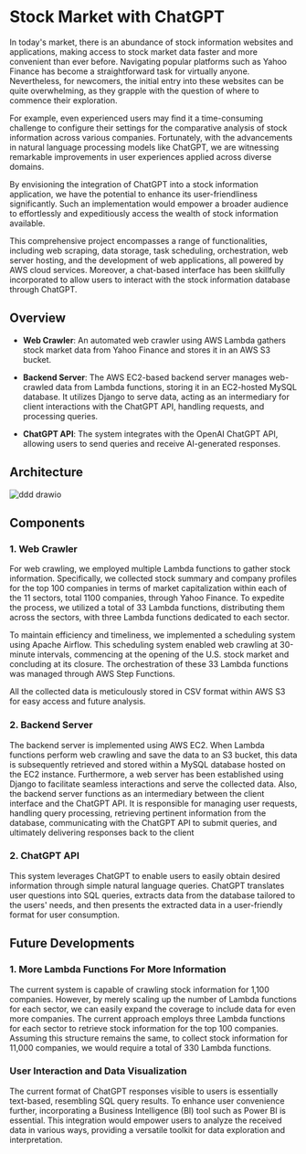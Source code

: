 # Stock Market with ChatGPT

In today's market, there is an abundance of stock information websites and applications, making access to stock market data faster and more convenient than ever before. Navigating popular platforms such as Yahoo Finance has become a straightforward task for virtually anyone. Nevertheless, for newcomers, the initial entry into these websites can be quite overwhelming, as they grapple with the question of where to commence their exploration.

For example, even experienced users may find it a time-consuming challenge to configure their settings for the comparative analysis of stock information across various companies. Fortunately, with the advancements in natural language processing models like ChatGPT, we are witnessing remarkable improvements in user experiences applied across diverse domains.

By envisioning the integration of ChatGPT into a stock information application, we have the potential to enhance its user-friendliness significantly. Such an implementation would empower a broader audience to effortlessly and expeditiously access the wealth of stock information available.

This comprehensive project encompasses a range of functionalities, including web scraping, data storage, task scheduling, orchestration, web server hosting, and the development of web applications, all powered by AWS cloud services. Moreover, a chat-based interface has been skillfully incorporated to allow users to interact with the stock information database through ChatGPT.

## Overview

- **Web Crawler**: An automated web crawler using AWS Lambda gathers stock market data from Yahoo Finance and stores it in an AWS S3 bucket.

- **Backend Server**: The AWS EC2-based backend server manages web-crawled data from Lambda functions, storing it in an EC2-hosted MySQL database. It utilizes Django to serve data, acting as an intermediary for client interactions with the ChatGPT API, handling requests, and processing queries.

- **ChatGPT API**: The system integrates with the OpenAI ChatGPT API, allowing users to send queries and receive AI-generated responses.

## Architecture

![ddd drawio](https://github.com/hotzan0301/stockmarket/assets/59554674/00730b11-2af1-4e0c-9cbd-9f0abdcab757)

## Components

### 1. Web Crawler
For web crawling, we employed multiple Lambda functions to gather stock information. Specifically, we collected stock summary and company profiles for the top 100 companies in terms of market capitalization within each of the 11 sectors, total 1100 companies, through Yahoo Finance. To expedite the process, we utilized a total of 33 Lambda functions, distributing them across the sectors, with three Lambda functions dedicated to each sector.

To maintain efficiency and timeliness, we implemented a scheduling system using Apache Airflow. This scheduling system enabled web crawling at 30-minute intervals, commencing at the opening of the U.S. stock market and concluding at its closure. The orchestration of these 33 Lambda functions was managed through AWS Step Functions.

All the collected data is meticulously stored in CSV format within AWS S3 for easy access and future analysis.


### 2. Backend Server

The backend server is implemented using AWS EC2. When Lambda functions perform web crawling and save the data to an S3 bucket, this data is subsequently retrieved and stored within a MySQL database hosted on the EC2 instance. Furthermore, a web server has been established using Django to facilitate seamless interactions and serve the collected data. Also, the backend server functions as an intermediary between the client interface and the ChatGPT API. It is responsible for managing user requests, handling query processing, retrieving pertinent information from the database, communicating with the ChatGPT API to submit queries, and ultimately delivering responses back to the client

### 2. ChatGPT API

This system leverages ChatGPT to enable users to easily obtain desired information through simple natural language queries. ChatGPT translates user questions into SQL queries, extracts data from the database tailored to the users' needs, and then presents the extracted data in a user-friendly format for user consumption.

## Future Developments

### 1. More Lambda Functions For More Information
The current system is capable of crawling stock information for 1,100 companies. However, by merely scaling up the number of Lambda functions for each sector, we can easily expand the coverage to include data for even more companies. The current approach employs three Lambda functions for each sector to retrieve stock information for the top 100 companies. Assuming this structure remains the same, to collect stock information for 11,000 companies, we would require a total of 330 Lambda functions.

### User Interaction and Data Visualization
The current format of ChatGPT responses visible to users is essentially text-based, resembling SQL query results. To enhance user convenience further, incorporating a Business Intelligence (BI) tool such as Power BI is essential. This integration would empower users to analyze the received data in various ways, providing a versatile toolkit for data exploration and interpretation.
